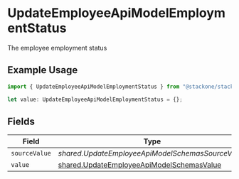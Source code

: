 # UpdateEmployeeApiModelEmploymentStatus

The employee employment status

## Example Usage

```typescript
import { UpdateEmployeeApiModelEmploymentStatus } from "@stackone/stackone-client-ts/sdk/models/shared";

let value: UpdateEmployeeApiModelEmploymentStatus = {};
```

## Fields

| Field                                                                                                         | Type                                                                                                          | Required                                                                                                      | Description                                                                                                   |
| ------------------------------------------------------------------------------------------------------------- | ------------------------------------------------------------------------------------------------------------- | ------------------------------------------------------------------------------------------------------------- | ------------------------------------------------------------------------------------------------------------- |
| `sourceValue`                                                                                                 | *shared.UpdateEmployeeApiModelSchemasSourceValue*                                                             | :heavy_minus_sign:                                                                                            | N/A                                                                                                           |
| `value`                                                                                                       | [shared.UpdateEmployeeApiModelSchemasValue](../../../sdk/models/shared/updateemployeeapimodelschemasvalue.md) | :heavy_minus_sign:                                                                                            | N/A                                                                                                           |